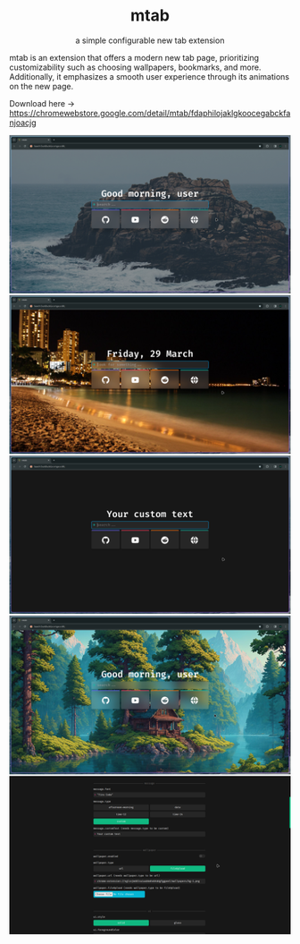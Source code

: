 <div align="center">

# mtab

a simple configurable new tab extension

</div>

mtab is an extension that offers a modern new tab page, prioritizing customizability such as choosing wallpapers, bookmarks, and more. Additionally, it emphasizes a smooth user experience through its animations on the new page.

Download here -> https://chromewebstore.google.com/detail/mtab/fdaphilojaklgkoocegabckfanjoacjg

![demo-1](./assets/demo-1.png)
![demo-2](./assets/demo-2.png)
![demo-3](./assets/demo-3.png)
![demo-4](./assets/demo-4.png)
![demo-5](./assets/demo-5.png)
